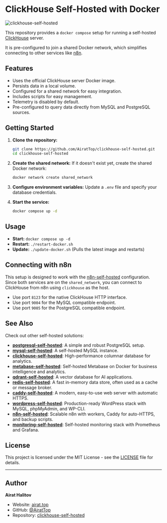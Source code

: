 # ClickHouse Self-Hosted with Docker

![clickhouse-self-hosted](https://repository-images.githubusercontent.com/1070269030/ffde7611-0bfd-459a-8268-2ce6e07661b3)

This repository provides a `docker compose` setup for running a self-hosted [ClickHouse](https://clickhouse.com/) server.

It is pre-configured to join a shared Docker network, which simplifies connecting to other services like [n8n](https://github.com/AiratTop/n8n-self-hosted).

## Features

-   Uses the official ClickHouse server Docker image.
-   Persists data in a local volume.
-   Configured for a shared network for easy integration.
-   Includes scripts for easy management.
-   Telemetry is disabled by default.
-   Pre-configured to query data directly from MySQL and PostgreSQL sources.

## Getting Started

1.  **Clone the repository:**
    ```bash
    git clone https://github.com/AiratTop/clickhouse-self-hosted.git
    cd clickhouse-self-hosted
    ```

2.  **Create the shared network:**
    If it doesn't exist yet, create the shared Docker network:
    ```bash
    docker network create shared_network
    ```

3.  **Configure environment variables:**
    Update a `.env` file and specify your database credentials.


4.  **Start the service:**
    ```bash
    docker compose up -d
    ```

## Usage

-   **Start:** `docker compose up -d`
-   **Restart:** `./restart-docker.sh`
-   **Update:** `./update-docker.sh` (Pulls the latest image and restarts)

## Connecting with n8n

This setup is designed to work with the [n8n-self-hosted](https://github.com/AiratTop/n8n-self-hosted) configuration. Since both services are on the `shared_network`, you can connect to ClickHouse from n8n using `clickhouse` as the host. 

- Use port `8123` for the native ClickHouse HTTP interface.
- Use port `9004` for the MySQL compatible endpoint.
- Use port `9005` for the PostgreSQL compatible endpoint.

## See Also

Check out other self-hosted solutions:

-   [**postgresql-self-hosted**](https://github.com/AiratTop/postgresql-self-hosted): A simple and robust PostgreSQL setup.
-   [**mysql-self-hosted**](https://github.com/AiratTop/mysql-self-hosted): A self-hosted MySQL instance.
-   [**clickhouse-self-hosted**](https://github.com/AiratTop/clickhouse-self-hosted): High-performance columnar database for analytics.
-   [**metabase-self-hosted**](https://github.com/AiratTop/metabase-self-hosted): Self-hosted Metabase on Docker for business intelligence and analytics.
-   [**qdrant-self-hosted**](https://github.com/AiratTop/qdrant-self-hosted): A vector database for AI applications.
-   [**redis-self-hosted**](https://github.com/AiratTop/redis-self-hosted): A fast in-memory data store, often used as a cache or message broker.
-   [**caddy-self-hosted**](https://github.com/AiratTop/caddy-self-hosted): A modern, easy-to-use web server with automatic HTTPS.
-   [**wordpress-self-hosted**](https://github.com/AiratTop/wordpress-self-hosted): Production-ready WordPress stack with MySQL, phpMyAdmin, and WP-CLI.
-   [**n8n-self-hosted**](https://github.com/AiratTop/n8n-self-hosted): Scalable n8n with workers, Caddy for auto-HTTPS, and backup scripts.
-   [**monitoring-self-hosted**](https://github.com/AiratTop/monitoring-self-hosted): Self-hosted monitoring stack with Prometheus and Grafana.

## License

This project is licensed under the MIT License - see the [LICENSE](LICENSE) file for details.

---

## Author

**Airat Halitov**

- Website: [airat.top](https://airat.top)
- GitHub: [@AiratTop](https://github.com/AiratTop)
- Repository: [clickhouse-self-hosted](https://github.com/AiratTop/clickhouse-self-hosted)